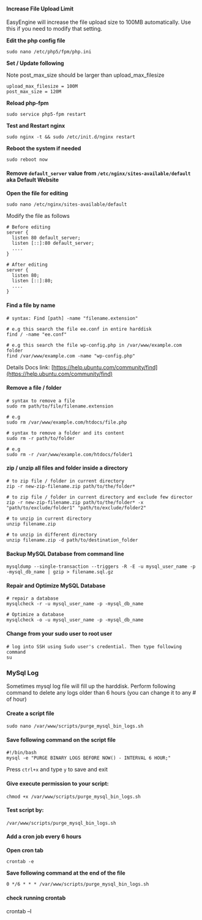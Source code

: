#### Increase File Upload Limit

EasyEngine will increase the file upload size to 100MB automatically. Use this if you need to modify that setting.

**Edit the php config file**

`sudo nano /etc/php5/fpm/php.ini`

**Set / Update following**

Note post_max_size should be larger than upload_max_filesize

```
upload_max_filesize = 100M
post_max_size = 120M
```

**Reload php-fpm**

`sudo service php5-fpm restart`

**Test and Restart nginx**

`sudo nginx -t && sudo /etc/init.d/nginx restart`

**Reboot the system if needed**

`sudo reboot now`

#### Remove `default_server` value from `/etc/nginx/sites-available/default` aka Default Website

**Open the file for editing**

`sudo nano /etc/nginx/sites-available/default`

Modify the file as follows

```
# Before editing
server {
  listen 80 default_server;
  listen [::]:80 default_server;
  ....
}

# After editing
server {
  listen 80;
  listen [::]:80;
  ....
}
```

#### Find a file by name

```
# syntax: Find [path] -name "filename.extension"

# e.g this search the file ee.conf in entire harddisk
find / -name "ee.conf"

# e.g this search the file wp-config.php in /var/www/example.com folder
find /var/www/example.com -name "wp-config.php"
```

Details Docs link: [https://help.ubuntu.com/community/find](https://help.ubuntu.com/community/find)

#### Remove a file / folder

```
# syntax to remove a file
sudo rm path/to/file/filename.extension

# e.g
sudo rm /var/www/example.com/htdocs/file.php

# syntax to remove a folder and its content
sudo rm -r path/to/folder

# e.g
sudo rm -r /var/www/example.com/htdocs/folder1
```

#### zip / unzip all files and folder inside a directory

```
# to zip file / folder in current directory
zip -r new-zip-filename.zip path/to/the/folder*

# to zip file / folder in current directory and exclude few director
zip -r new-zip-filename.zip path/to/the/folder* -x "path/to/exclude/folder1" "path/to/exclude/folder2"

# to unzip in current directory
unzip filename.zip

# to unzip in different directory
unzip filename.zip -d path/to/destination_folder
```

#### Backup MySQL Database from command line

```
mysqldump --single-transaction --triggers -R -E -u mysql_user_name -p -mysql_db_name | gzip > filename.sql.gz
```

#### Repair and Optimize MySQL Database

```
# repair a database
mysqlcheck -r -u mysql_user_name -p -mysql_db_name

# Optimize a database
mysqlcheck -o -u mysql_user_name -p -mysql_db_name
```

#### Change from your sudo user to root user

```
# log into SSH using Sudo user's credential. Then type following command
su
```

### MySql Log

Sometimes mysql log file will fill up the harddisk. Perform following command to delete any logs older than 6 hours (you can change it to any # of hour)

#### Create a script file

`sudo nano /var/www/scripts/purge_mysql_bin_logs.sh`

#### Save following command on the script file

```
#!/bin/bash
mysql -e "PURGE BINARY LOGS BEFORE NOW() - INTERVAL 6 HOUR;"

```

Press `ctrl+x` and type `y` to save and exit

#### Give execute permission to your script:

`chmod +x /var/www/scripts/purge_mysql_bin_logs.sh`

#### Test script by:

`/var/www/scripts/purge_mysql_bin_logs.sh`

#### Add a cron job every 6 hours

**Open cron tab**

`crontab -e`


**Save following command at the end of the file**

`0 */6 * * * /var/www/scripts/purge_mysql_bin_logs.sh`

#### check running crontab

crontab –l




